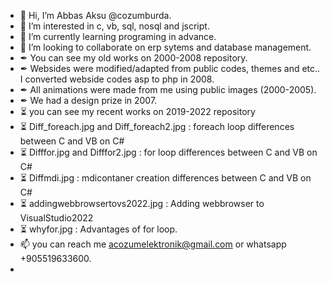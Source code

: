 - 👋 Hi, I’m Abbas Aksu @cozumburda.
- 👀 I’m interested in c, vb, sql, nosql and jscript.
- 🌱 I’m currently learning programing in advance.
- 💞️ I’m looking to collaborate on erp sytems and database management.
- ✒ You can see my old works on 2000-2008 repository. 
- ✒ Websides were modified/adapted from public codes, themes and etc.. I converted webside codes asp to php in 2008.
- ✒ All animations were made from me using public images (2000-2005).
- ✒ We had a design prize in 2007.
- ⏳ you can see my recent works on 2019-2022 repository
- ⏳ Diff_foreach.jpg and Diff_foreach2.jpg : foreach loop differences between C and VB on C#
- ⏳ Difffor.jpg and Difffor2.jpg : for loop differences between C and VB on C#
- ⏳ Diffmdi.jpg : mdicontaner creation differences between C and VB on C#
- ⏳ addingwebbrowsertovs2022.jpg : Adding webbrowser to VisualStudio2022
- ⏳ whyfor.jpg : Advantages of for loop.
- 📫 you can reach me acozumelektronik@gmail.com or whatsapp +905519633600.
- 

<!---
cozumburda/cozumburda is a ✨ special ✨ repository because its `README.md` (this file) appears on your GitHub profile.
You can click the Preview link to take a look at your changes.
--->
